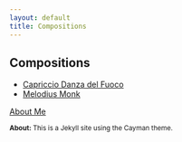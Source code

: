```yaml
---
layout: default
title: Compositions
---
```



## Compositions
- [Capriccio Danza del Fuoco](Cappricio.md)
- [Melodius Monk](Melodius.md)



[About Me](/Compositions/about/)


<small> <b>About: </b> This is a Jekyll site using the Cayman theme. </small>
